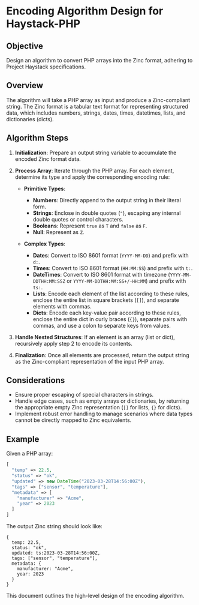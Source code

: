 # Encoding Algorithm Design for Haystack-PHP

## Objective
Design an algorithm to convert PHP arrays into the Zinc format, adhering to Project Haystack specifications.

## Overview
The algorithm will take a PHP array as input and produce a Zinc-compliant string. The Zinc format is a tabular text format for representing structured data, which includes numbers, strings, dates, times, datetimes, lists, and dictionaries (dicts).

## Algorithm Steps

1. **Initialization**: Prepare an output string variable to accumulate the encoded Zinc format data.

2. **Process Array**: Iterate through the PHP array. For each element, determine its type and apply the corresponding encoding rule:

   - **Primitive Types**:
     - **Numbers**: Directly append to the output string in their literal form.
     - **Strings**: Enclose in double quotes (`"`), escaping any internal double quotes or control characters.
     - **Booleans**: Represent `true` as `T` and `false` as `F`.
     - **Null**: Represent as `Z`.

   - **Complex Types**:
     - **Dates**: Convert to ISO 8601 format (`YYYY-MM-DD`) and prefix with `d:`.
     - **Times**: Convert to ISO 8601 format (`HH:MM:SS`) and prefix with `t:`.
     - **DateTimes**: Convert to ISO 8601 format with timezone (`YYYY-MM-DDTHH:MM:SSZ` or `YYYY-MM-DDTHH:MM:SS+/-HH:MM`) and prefix with `ts:`.
     - **Lists**: Encode each element of the list according to these rules, enclose the entire list in square brackets (`[]`), and separate elements with commas.
     - **Dicts**: Encode each key-value pair according to these rules, enclose the entire dict in curly braces (`{}`), separate pairs with commas, and use a colon to separate keys from values.

3. **Handle Nested Structures**: If an element is an array (list or dict), recursively apply step 2 to encode its contents.

4. **Finalization**: Once all elements are processed, return the output string as the Zinc-compliant representation of the input PHP array.

## Considerations

- Ensure proper escaping of special characters in strings.
- Handle edge cases, such as empty arrays or dictionaries, by returning the appropriate empty Zinc representation (`[]` for lists, `{}` for dicts).
- Implement robust error handling to manage scenarios where data types cannot be directly mapped to Zinc equivalents.

## Example

Given a PHP array:

```php
[
  "temp" => 22.5,
  "status" => "ok",
  "updated" => new DateTime("2023-03-28T14:56:00Z"),
  "tags" => ["sensor", "temperature"],
  "metadata" => [
    "manufacturer" => "Acme",
    "year" => 2023
  ]
]
```

The output Zinc string should look like:

```
{
  temp: 22.5,
  status: "ok",
  updated: ts:2023-03-28T14:56:00Z,
  tags: ["sensor", "temperature"],
  metadata: {
    manufacturer: "Acme",
    year: 2023
  }
}
```

This document outlines the high-level design of the encoding algorithm. 
